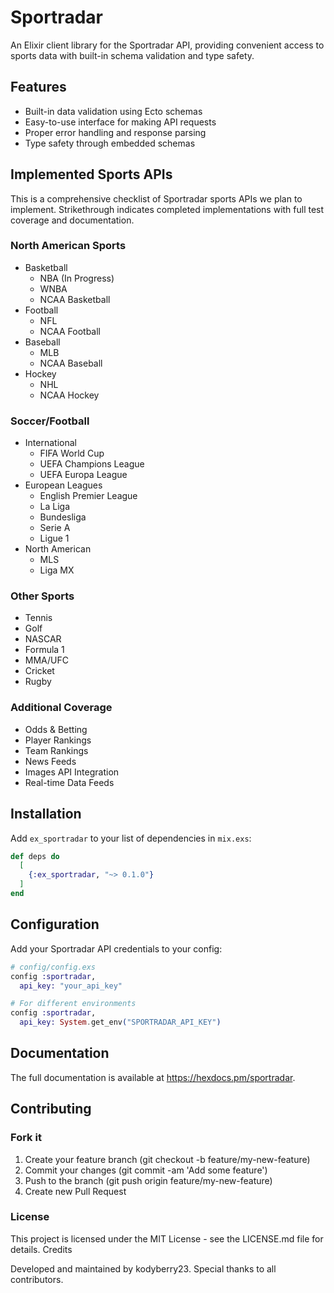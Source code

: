# Sportradar

An Elixir client library for the Sportradar API, providing convenient access to sports data with built-in schema validation and type safety.

## Features

- Built-in data validation using Ecto schemas
- Easy-to-use interface for making API requests
- Proper error handling and response parsing
- Type safety through embedded schemas

## Implemented Sports APIs

This is a comprehensive checklist of Sportradar sports APIs we plan to implement. Strikethrough indicates completed implementations with full test coverage and documentation.

### North American Sports
- Basketball
  - NBA (In Progress)
  - WNBA
  - NCAA Basketball
- Football
  - NFL
  - NCAA Football
- Baseball
  - MLB
  - NCAA Baseball
- Hockey
  - NHL
  - NCAA Hockey

### Soccer/Football
- International
  - FIFA World Cup
  - UEFA Champions League
  - UEFA Europa League
- European Leagues
  - English Premier League
  - La Liga
  - Bundesliga
  - Serie A
  - Ligue 1
- North American
  - MLS
  - Liga MX

### Other Sports
- Tennis
- Golf
- NASCAR
- Formula 1
- MMA/UFC
- Cricket
- Rugby

### Additional Coverage
- Odds & Betting
- Player Rankings
- Team Rankings
- News Feeds
- Images API Integration
- Real-time Data Feeds

## Installation

Add `ex_sportradar` to your list of dependencies in `mix.exs`:

```elixir
def deps do
  [
    {:ex_sportradar, "~> 0.1.0"}
  ]
end
```

## Configuration

Add your Sportradar API credentials to your config:

```elixir
# config/config.exs
config :sportradar,
  api_key: "your_api_key"

# For different environments
config :sportradar,
  api_key: System.get_env("SPORTRADAR_API_KEY")
```

## Documentation
The full documentation is available at https://hexdocs.pm/sportradar.

## Contributing

### Fork it

1. Create your feature branch (git checkout -b feature/my-new-feature)
2. Commit your changes (git commit -am 'Add some feature')
3. Push to the branch (git push origin feature/my-new-feature)
4. Create new Pull Request

### License

This project is licensed under the MIT License - see the LICENSE.md file for details.
Credits

Developed and maintained by kodyberry23. Special thanks to all contributors.